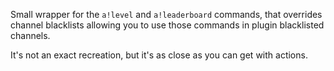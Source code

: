 Small wrapper for the `a!level` and `a!leaderboard` commands, that overrides channel blacklists allowing you to use those commands in plugin blacklisted channels.

It's not an exact recreation, but it's as close as you can get with actions.